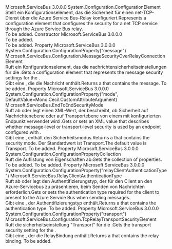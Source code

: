 <Type Name="NetTcpRelaySecurityElement" FullName="Microsoft.ServiceBus.Configuration.NetTcpRelaySecurityElement">
  <TypeSignature Language="C#" Value="public sealed class NetTcpRelaySecurityElement : System.Configuration.ConfigurationElement" />
  <TypeSignature Language="ILAsm" Value=".class public auto ansi sealed beforefieldinit NetTcpRelaySecurityElement extends System.Configuration.ConfigurationElement" />
  <TypeSignature Language="DocId" Value="T:Microsoft.ServiceBus.Configuration.NetTcpRelaySecurityElement" />
  <TypeSignature Language="VB.NET" Value="Public NotInheritable Class NetTcpRelaySecurityElement&#xA;Inherits ConfigurationElement" />
  <TypeSignature Language="F#" Value="type NetTcpRelaySecurityElement = class&#xA;    inherit ConfigurationElement" />
  <AssemblyInfo>
    <AssemblyName>Microsoft.ServiceBus</AssemblyName>
    <AssemblyVersion>3.0.0.0</AssemblyVersion>
  </AssemblyInfo>
  <Base>
    <BaseTypeName>System.Configuration.ConfigurationElement</BaseTypeName>
  </Base>
  <Interfaces />
  <Docs>
    <summary><span data-ttu-id="69d20-101">Stellt ein Konfigurationselement, das die Sicherheit für einen net-TCP-Dienst über die Azure Service Bus-Relay konfiguriert.</span><span class="sxs-lookup"><span data-stu-id="69d20-101">Represents a configuration element that configures the security for a net TCP service through the Azure Service Bus relay.</span></span></summary>
    <remarks>To be added.</remarks>
  </Docs>
  <Members>
    <Member MemberName=".ctor">
      <MemberSignature Language="C#" Value="public NetTcpRelaySecurityElement ();" />
      <MemberSignature Language="ILAsm" Value=".method public hidebysig specialname rtspecialname instance void .ctor() cil managed" />
      <MemberSignature Language="DocId" Value="M:Microsoft.ServiceBus.Configuration.NetTcpRelaySecurityElement.#ctor" />
      <MemberSignature Language="VB.NET" Value="Public Sub New ()" />
      <MemberType>Constructor</MemberType>
      <AssemblyInfo>
        <AssemblyName>Microsoft.ServiceBus</AssemblyName>
        <AssemblyVersion>3.0.0.0</AssemblyVersion>
      </AssemblyInfo>
      <Parameters />
      <Docs>
        <summary>To be added.</summary>
        <remarks>To be added.</remarks>
      </Docs>
    </Member>
    <Member MemberName="Message">
      <MemberSignature Language="C#" Value="public Microsoft.ServiceBus.Configuration.MessageSecurityOverRelayConnectionElement Message { get; }" />
      <MemberSignature Language="ILAsm" Value=".property instance class Microsoft.ServiceBus.Configuration.MessageSecurityOverRelayConnectionElement Message" />
      <MemberSignature Language="DocId" Value="P:Microsoft.ServiceBus.Configuration.NetTcpRelaySecurityElement.Message" />
      <MemberSignature Language="VB.NET" Value="Public ReadOnly Property Message As MessageSecurityOverRelayConnectionElement" />
      <MemberSignature Language="F#" Value="member this.Message : Microsoft.ServiceBus.Configuration.MessageSecurityOverRelayConnectionElement" Usage="Microsoft.ServiceBus.Configuration.NetTcpRelaySecurityElement.Message" />
      <MemberType>Property</MemberType>
      <AssemblyInfo>
        <AssemblyName>Microsoft.ServiceBus</AssemblyName>
        <AssemblyVersion>3.0.0.0</AssemblyVersion>
      </AssemblyInfo>
      <Attributes>
        <Attribute>
          <AttributeName>System.Configuration.ConfigurationProperty("message")</AttributeName>
        </Attribute>
      </Attributes>
      <ReturnValue>
        <ReturnType>Microsoft.ServiceBus.Configuration.MessageSecurityOverRelayConnectionElement</ReturnType>
      </ReturnValue>
      <Docs>
        <summary><span data-ttu-id="69d20-102">Ruft ein Konfigurationselement, das die nachrichtensicherheitseinstellungen für die <see cref="T:Microsoft.ServiceBus.NetTcpRelayBinding" />.</span><span class="sxs-lookup"><span data-stu-id="69d20-102">Gets a configuration element that represents the message security settings for the <see cref="T:Microsoft.ServiceBus.NetTcpRelayBinding" />.</span></span></summary>
        <value><span data-ttu-id="69d20-103">Gibt eine <see cref="T:Microsoft.ServiceBus.Configuration.MessageSecurityOverRelayConnectionElement" /> , die die Nachricht enthält.</span><span class="sxs-lookup"><span data-stu-id="69d20-103">Returns a <see cref="T:Microsoft.ServiceBus.Configuration.MessageSecurityOverRelayConnectionElement" /> that contains the message.</span></span></value>
        <remarks>To be added.</remarks>
      </Docs>
    </Member>
    <Member MemberName="Mode">
      <MemberSignature Language="C#" Value="public Microsoft.ServiceBus.EndToEndSecurityMode Mode { get; set; }" />
      <MemberSignature Language="ILAsm" Value=".property instance valuetype Microsoft.ServiceBus.EndToEndSecurityMode Mode" />
      <MemberSignature Language="DocId" Value="P:Microsoft.ServiceBus.Configuration.NetTcpRelaySecurityElement.Mode" />
      <MemberSignature Language="VB.NET" Value="Public Property Mode As EndToEndSecurityMode" />
      <MemberSignature Language="F#" Value="member this.Mode : Microsoft.ServiceBus.EndToEndSecurityMode with get, set" Usage="Microsoft.ServiceBus.Configuration.NetTcpRelaySecurityElement.Mode" />
      <MemberType>Property</MemberType>
      <AssemblyInfo>
        <AssemblyName>Microsoft.ServiceBus</AssemblyName>
        <AssemblyVersion>3.0.0.0</AssemblyVersion>
      </AssemblyInfo>
      <Attributes>
        <Attribute>
          <AttributeName>System.Configuration.ConfigurationProperty("mode", DefaultValue=Mono.Cecil.CustomAttributeArgument)</AttributeName>
        </Attribute>
      </Attributes>
      <ReturnValue>
        <ReturnType>Microsoft.ServiceBus.EndToEndSecurityMode</ReturnType>
      </ReturnValue>
      <Docs>
        <summary><span data-ttu-id="69d20-104">Ruft ab oder legt einen XML-Wert, der beschreibt, ob Sicherheit auf Nachrichtenebene oder auf Transportebene von einem mit konfigurierten Endpunkt verwendet wird <see cref="T:Microsoft.ServiceBus.NetTcpRelayBinding" />.</span><span class="sxs-lookup"><span data-stu-id="69d20-104">Gets or sets an XML value that describes whether message-level or transport-level security is used by an endpoint configured with <see cref="T:Microsoft.ServiceBus.NetTcpRelayBinding" />.</span></span></summary>
        <value><span data-ttu-id="69d20-105">Gibt eine <see cref="T:Microsoft.ServiceBus.EndToEndSecurityMode" /> , enthält den Sicherheitsmodus.</span><span class="sxs-lookup"><span data-stu-id="69d20-105">Returns a <see cref="T:Microsoft.ServiceBus.EndToEndSecurityMode" /> that contains the security mode.</span></span> <span data-ttu-id="69d20-106">Der Standardwert ist Transport.</span><span class="sxs-lookup"><span data-stu-id="69d20-106">The default value is Transport.</span></span></value>
        <remarks>To be added.</remarks>
      </Docs>
    </Member>
    <Member MemberName="Properties">
      <MemberSignature Language="C#" Value="protected override System.Configuration.ConfigurationPropertyCollection Properties { get; }" />
      <MemberSignature Language="ILAsm" Value=".property instance class System.Configuration.ConfigurationPropertyCollection Properties" />
      <MemberSignature Language="DocId" Value="P:Microsoft.ServiceBus.Configuration.NetTcpRelaySecurityElement.Properties" />
      <MemberSignature Language="VB.NET" Value="Protected Overrides ReadOnly Property Properties As ConfigurationPropertyCollection" />
      <MemberSignature Language="F#" Value="member this.Properties : System.Configuration.ConfigurationPropertyCollection" Usage="Microsoft.ServiceBus.Configuration.NetTcpRelaySecurityElement.Properties" />
      <MemberType>Property</MemberType>
      <AssemblyInfo>
        <AssemblyName>Microsoft.ServiceBus</AssemblyName>
        <AssemblyVersion>3.0.0.0</AssemblyVersion>
      </AssemblyInfo>
      <ReturnValue>
        <ReturnType>System.Configuration.ConfigurationPropertyCollection</ReturnType>
      </ReturnValue>
      <Docs>
        <summary>
            <span data-ttu-id="69d20-107">Ruft die Auflistung von Eigenschaften ab.</span><span class="sxs-lookup"><span data-stu-id="69d20-107">Gets the collection of properties.</span></span>
            </summary>
        <value>To be added.</value>
        <remarks>To be added.</remarks>
      </Docs>
    </Member>
    <Member MemberName="RelayClientAuthenticationType">
      <MemberSignature Language="C#" Value="public Microsoft.ServiceBus.RelayClientAuthenticationType RelayClientAuthenticationType { get; set; }" />
      <MemberSignature Language="ILAsm" Value=".property instance valuetype Microsoft.ServiceBus.RelayClientAuthenticationType RelayClientAuthenticationType" />
      <MemberSignature Language="DocId" Value="P:Microsoft.ServiceBus.Configuration.NetTcpRelaySecurityElement.RelayClientAuthenticationType" />
      <MemberSignature Language="VB.NET" Value="Public Property RelayClientAuthenticationType As RelayClientAuthenticationType" />
      <MemberSignature Language="F#" Value="member this.RelayClientAuthenticationType : Microsoft.ServiceBus.RelayClientAuthenticationType with get, set" Usage="Microsoft.ServiceBus.Configuration.NetTcpRelaySecurityElement.RelayClientAuthenticationType" />
      <MemberType>Property</MemberType>
      <AssemblyInfo>
        <AssemblyName>Microsoft.ServiceBus</AssemblyName>
        <AssemblyVersion>3.0.0.0</AssemblyVersion>
      </AssemblyInfo>
      <Attributes>
        <Attribute>
          <AttributeName>System.Configuration.ConfigurationProperty("relayClientAuthenticationType")</AttributeName>
        </Attribute>
      </Attributes>
      <ReturnValue>
        <ReturnType>Microsoft.ServiceBus.RelayClientAuthenticationType</ReturnType>
      </ReturnValue>
      <Docs>
        <summary><span data-ttu-id="69d20-108">Ruft ab oder legt den Authentifizierungstyp, der für den Client an den Azure-Servicebus zu präsentieren, beim Senden von Nachrichten erforderlich.</span><span class="sxs-lookup"><span data-stu-id="69d20-108">Gets or sets the authentication type required for the client to present to the Azure Service Bus when sending messages.</span></span></summary>
        <value><span data-ttu-id="69d20-109">Gibt eine <see cref="T:Microsoft.ServiceBus.RelayClientAuthenticationType" /> , der Authentifizierungstyp enthält.</span><span class="sxs-lookup"><span data-stu-id="69d20-109">Returns a <see cref="T:Microsoft.ServiceBus.RelayClientAuthenticationType" /> that contains the authentication type.</span></span></value>
        <remarks>To be added.</remarks>
      </Docs>
    </Member>
    <Member MemberName="Transport">
      <MemberSignature Language="C#" Value="public Microsoft.ServiceBus.Configuration.TcpRelayTransportSecurityElement Transport { get; }" />
      <MemberSignature Language="ILAsm" Value=".property instance class Microsoft.ServiceBus.Configuration.TcpRelayTransportSecurityElement Transport" />
      <MemberSignature Language="DocId" Value="P:Microsoft.ServiceBus.Configuration.NetTcpRelaySecurityElement.Transport" />
      <MemberSignature Language="VB.NET" Value="Public ReadOnly Property Transport As TcpRelayTransportSecurityElement" />
      <MemberSignature Language="F#" Value="member this.Transport : Microsoft.ServiceBus.Configuration.TcpRelayTransportSecurityElement" Usage="Microsoft.ServiceBus.Configuration.NetTcpRelaySecurityElement.Transport" />
      <MemberType>Property</MemberType>
      <AssemblyInfo>
        <AssemblyName>Microsoft.ServiceBus</AssemblyName>
        <AssemblyVersion>3.0.0.0</AssemblyVersion>
      </AssemblyInfo>
      <Attributes>
        <Attribute>
          <AttributeName>System.Configuration.ConfigurationProperty("transport")</AttributeName>
        </Attribute>
      </Attributes>
      <ReturnValue>
        <ReturnType>Microsoft.ServiceBus.Configuration.TcpRelayTransportSecurityElement</ReturnType>
      </ReturnValue>
      <Docs>
        <summary><span data-ttu-id="69d20-110">Ruft die sicherheitseinstellung "Transport" für die <see cref="T:Microsoft.ServiceBus.NetTcpRelayBinding" />.</span><span class="sxs-lookup"><span data-stu-id="69d20-110">Gets the transport security setting for the <see cref="T:Microsoft.ServiceBus.NetTcpRelayBinding" />.</span></span></summary>
        <value><span data-ttu-id="69d20-111">Gibt eine <see cref="T:Microsoft.ServiceBus.Configuration.TcpRelayTransportSecurityElement" /> , der die RelayBindung enthält.</span><span class="sxs-lookup"><span data-stu-id="69d20-111">Returns a <see cref="T:Microsoft.ServiceBus.Configuration.TcpRelayTransportSecurityElement" /> that contains the relay binding.</span></span></value>
        <remarks>To be added.</remarks>
      </Docs>
    </Member>
  </Members>
</Type>